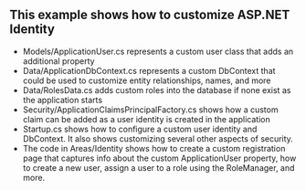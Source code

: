﻿## This example shows how to customize ASP.NET Identity

* Models/ApplicationUser.cs represents a custom user class that adds an additional property
* Data/ApplicationDbContext.cs represents a custom DbContext that could be used to customize entity relationships, names, and more
* Data/RolesData.cs adds custom roles into the database if none exist as the application starts
* Security/ApplicationClaimsPrincipalFactory.cs shows how a custom claim can be added as a user identity is created in the application
* Startup.cs shows how to configure a custom user identity and DbContext. It also shows customizing several other aspects of security.
* The code in Areas/Identity shows how to create a custom registration page that captures info about the custom ApplicationUser property, 
 how to create a new user, assign a user to a role using the RoleManager, and more.